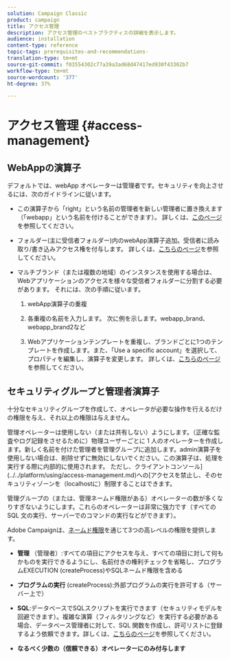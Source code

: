 ```yaml
---
solution: Campaign Classic
product: campaign
title: アクセス管理
description: アクセス管理のベストプラクティスの詳細を表示します。
audience: installation
content-type: reference
topic-tags: prerequisites-and-recommendations-
translation-type: tm+mt
source-git-commit: f03554302c77a39a3ad68d47417ed930f43302b7
workflow-type: tm+mt
source-wordcount: '377'
ht-degree: 37%

---
```



# アクセス管理 {#access-management}

## WebAppの演算子

デフォルトでは、webApp オペレーターは管理者です。セキュリティを向上させるには、次のガイドラインに従います。

* この演算子から「right」という名前の管理者を新しい管理者に置き換えます（「webapp」という名前を付けることができます）。 詳しくは、[このページ](../../platform/using/access-management.md)を参照してください。

* フォルダー(主に受信者フォルダー)内のwebApp演算子追加。受信者に読み取り/書き込みアクセス権を付与します。 詳しくは、[こちらのページ](../../platform/using/access-management.md)を参照してください。

* マルチブランド（または複数の地域）のインスタンスを使用する場合は、Webアプリケーションのアクセスを様々な受信者フォルダーに分割する必要があります。 それには、次の手順に従います。

   1. webApp演算子の重複

   1. 各重複の名前を入力します。 次に例を示します。webapp_brand、webapp_brand2など

   1. Webアプリケーションテンプレートを重複し、ブランドごとに1つのテンプレートを作成します。また、「Use a specific account」を選択して、プロパティを編集し、演算子を変更します。  詳しくは、[こちらのページ](../../web/using/defining-web-forms-properties.md)を参照してください。

## セキュリティグループと管理者演算子

十分なセキュリティグループを作成して、オペレータが必要な操作を行えるだけの権限を与え、それ以上の権限は与えません。

管理オペレーターは使用しない（または共有しない）ようにします。（正確な監査やログ記録をさせるために）物理ユーザーごとに 1 人のオペレーターを作成します。新しく名前を付けた管理者を管理グループに追加します。admin演算子を使用しない場合は、削除せずに無効にしないでください。この演算子は、処理を実行する際に内部的に使用されます。 ただし、クライアントコンソール](../../platform/using/access-management.md)への[アクセスを禁止し、そのセキュリティゾーンを（localhostに）制限することはできます。

管理グループの（または、管理ネームド権限がある）オペレーターの数が多くなりすぎないようにします。これらのオペレーターは非常に強力です（すべての SQL 文の実行、サーバーでのコマンドの実行などができます）。

Adobe Campaignは、[ネームド権限](../../platform/using/access-management.md#named-rights)を通じて3つの高レベルの権限を提供します。

* **管理** （管理者）:すべての項目にアクセスを与え、すべての項目に対して何もかものを実行できるようにし、名前付きの権利チェックを省略し、プログラムEXECUTION (createProcess)やSQLネームド権限を含める

* **プログラムの実行** (createProcess):外部プログラムの実行を許可する（サーバー上で）

* **SQL**:データベースでSQLスクリプトを実行できます（セキュリティモデルを回避できます）。複雑な演算（フィルタリングなど）を実行する必要がある場合、データベース管理者に対して、SQL 関数を作成し、許可リストに登録するよう依頼できます。詳しくは、[こちらのページ](../../installation/using/scripting-coding-guidelines.md)を参照してください。

* **なるべく少数の（信頼できる）オペレーターにのみ付与します**
